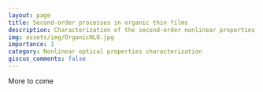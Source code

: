 ```yaml
---
layout: page
title: Second-order processes in organic thin films
description: Characterization of the second-order nonlinear properties of evaporated organic thin films 
img: assets/img/OrganicNLO.jpg
importance: 1
category: Nonlinear optical properties characterization
giscus_comments: false
---
```

More to come
